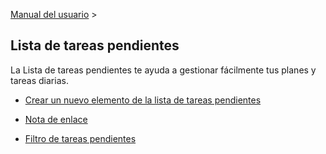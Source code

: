 [Manual del usuario](/dragonnest/drawnote/manual/es) >

Lista de tareas pendientes
---

La Lista de tareas pendientes te ayuda a gestionar fácilmente tus planes y tareas diarias.
- [Crear un nuevo elemento de la lista de tareas pendientes](create_a_new_to_do.md)

- [Nota de enlace](associated_notes.md)

- [Filtro de tareas pendientes](to_do_filter.md)